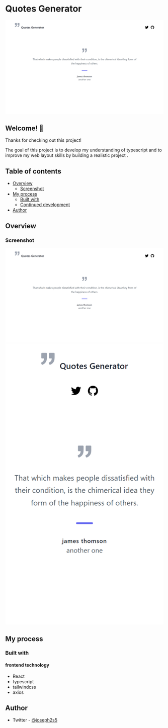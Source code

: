 # Quotes Generator

![Design preview](./screenshots/2.png)

## Welcome! 👋

Thanks for checking out this project!

The goal of this project is to develop my understanding of typescript and to improve my web layout skills by building a realistic project .

## Table of contents

- [Overview](#overview)
  - [Screenshot](#screenshot)
- [My process](#my-process)
  - [Built with](#built-with)
  - [Continued development](#continued-development)
- [Author](#author)

## Overview

### Screenshot

![Screenshot](./screenshots/2.png)
![Screenshot](./screenshots/1.png)

## My process

### Built with
#### frontend technology
- React
- typescript
- tailwindcss
- axios

## Author
- Twitter - [@joseph2s5](https://www.twitter.com/joseph2s5)

